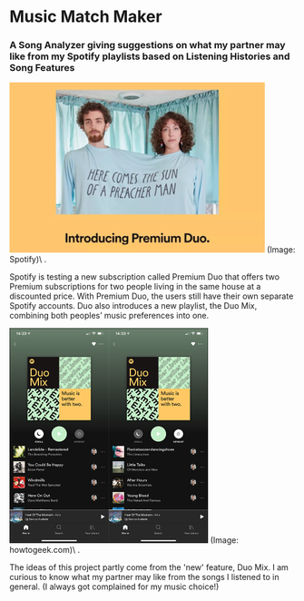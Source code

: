 # Music Match Maker
### A Song Analyzer giving suggestions on what my partner may like from my Spotify playlists based on Listening Histories and Song Features

<img src="img/spotify_duo.jpg" width="450">
(Image: Spotify)\
.<br  /> 

Spotify is testing a new subscription called Premium Duo that offers two Premium subscriptions for two people living in the same house at a discounted price. With Premium Duo, the users still have their own separate Spotify accounts. Duo also introduces a new playlist, the Duo Mix, combining both peoples’ music preferences into one. </p>

<img src="img/mix.png" width="350">
(Image: howtogeek.com)\
.<br  />  


The ideas of this project partly come from the 'new' feature, Duo Mix. I am curious to know what my partner may like from the songs I listened to in general. (I always got complained for my music choice!) 
